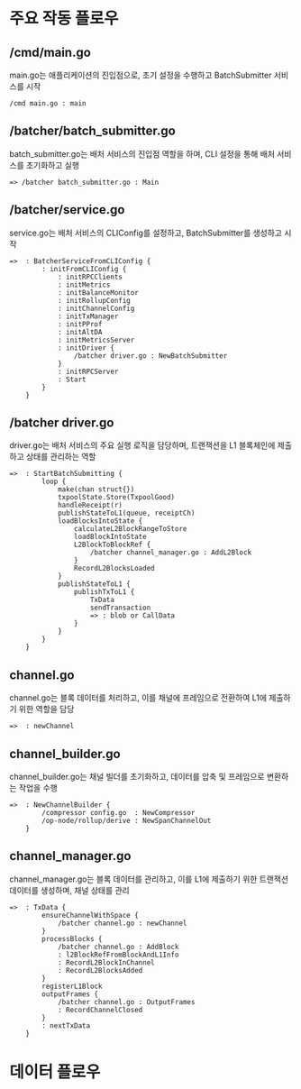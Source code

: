 # 주요 작동 플로우

## /cmd/main.go
main.go는 애플리케이션의 진입점으로, 초기 설정을 수행하고 BatchSubmitter 서비스를 시작

```plaintext
/cmd main.go : main
```

## /batcher/batch_submitter.go
batch_submitter.go는 배처 서비스의 진입점 역할을 하며, CLI 설정을 통해 배처 서비스를 초기화하고 실행

```plaintext
=> /batcher batch_submitter.go : Main
```

## /batcher/service.go
service.go는 배처 서비스의 CLIConfig를 설정하고, BatchSubmitter를 생성하고 시작

```plaintext
=>  : BatcherServiceFromCLIConfig {
        : initFromCLIConfig {
            : initRPCClients
            : initMetrics
            : initBalanceMonitor
            : initRollupConfig
            : initChannelConfig
            : initTxManager
            : initPProf
            : initAltDA
            : initMetricsServer
            : initDriver {
                /batcher driver.go : NewBatchSubmitter
            }
            : initRPCServer
            : Start
        }
    }
```


## /batcher driver.go
driver.go는 배처 서비스의 주요 실행 로직을 담당하며, 트랜잭션을 L1 블록체인에 제출하고 상태를 관리하는 역할

```plaintext
=>  : StartBatchSubmitting {
        loop {
            make(chan struct{})
            txpoolState.Store(TxpoolGood)
            handleReceipt(r)
            publishStateToL1(queue, receiptCh)
            loadBlocksIntoState {
                calculateL2BlockRangeToStore
                loadBlockIntoState
                L2BlockToBlockRef {
                    /batcher channel_manager.go : AddL2Block
                }
                RecordL2BlocksLoaded
            }
            publishStateToL1 {
                publishTxToL1 {
                    TxData
                    sendTransaction
                    => : blob or CallData
                }
            }
        }
    }
```

## channel.go
channel.go는 블록 데이터를 처리하고, 이를 채널에 프레임으로 전환하여 L1에 제출하기 위한 역할을 담당

```plaintext
=>  : newChannel
```

## channel_builder.go
channel_builder.go는 채널 빌더를 초기화하고, 데이터를 압축 및 프레임으로 변환하는 작업을 수행

```plaintext
=>  : NewChannelBuilder {
        /compressor config.go  : NewCompressor
        /op-node/rollup/derive : NewSpanChannelOut
    }
```

## channel_manager.go
channel_manager.go는 블록 데이터를 관리하고, 이를 L1에 제출하기 위한 트랜잭션 데이터를 생성하며, 채널 상태를 관리

```plaintext
=>  : TxData {
        ensureChannelWithSpace {
            /batcher channel.go : newChannel
        }
        processBlocks {
            /batcher channel.go : AddBlock
            : l2BlockRefFromBlockAndL1Info
            : RecordL2BlockInChannel
            : RecordL2BlocksAdded
        }
        registerL1Block
        outputFrames {
            /batcher channel.go : OutputFrames
            : RecordChannelClosed
        }
        : nextTxData
    }
```


# 데이터 플로우

